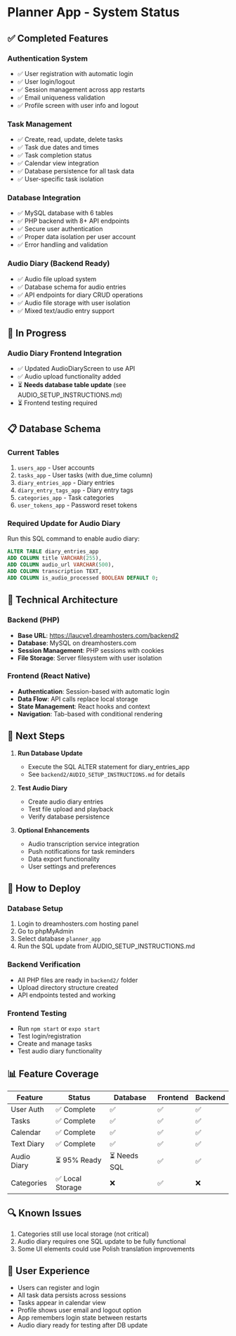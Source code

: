 # Planner App - System Status

## ✅ Completed Features

### Authentication System

- ✅ User registration with automatic login
- ✅ User login/logout
- ✅ Session management across app restarts
- ✅ Email uniqueness validation
- ✅ Profile screen with user info and logout

### Task Management

- ✅ Create, read, update, delete tasks
- ✅ Task due dates and times
- ✅ Task completion status
- ✅ Calendar view integration
- ✅ Database persistence for all task data
- ✅ User-specific task isolation

### Database Integration

- ✅ MySQL database with 6 tables
- ✅ PHP backend with 8+ API endpoints
- ✅ Secure user authentication
- ✅ Proper data isolation per user account
- ✅ Error handling and validation

### Audio Diary (Backend Ready)

- ✅ Audio file upload system
- ✅ Database schema for audio entries
- ✅ API endpoints for diary CRUD operations
- ✅ Audio file storage with user isolation
- ✅ Mixed text/audio entry support

## 🔄 In Progress

### Audio Diary Frontend Integration

- ✅ Updated AudioDiaryScreen to use API
- ✅ Audio upload functionality added
- ⏳ **Needs database table update** (see AUDIO_SETUP_INSTRUCTIONS.md)
- ⏳ Frontend testing required

## 📋 Database Schema

### Current Tables

1. `users_app` - User accounts
2. `tasks_app` - User tasks (with due_time column)
3. `diary_entries_app` - Diary entries
4. `diary_entry_tags_app` - Diary entry tags
5. `categories_app` - Task categories
6. `user_tokens_app` - Password reset tokens

### Required Update for Audio Diary

Run this SQL command to enable audio diary:

```sql
ALTER TABLE diary_entries_app
ADD COLUMN title VARCHAR(255),
ADD COLUMN audio_url VARCHAR(500),
ADD COLUMN transcription TEXT,
ADD COLUMN is_audio_processed BOOLEAN DEFAULT 0;
```

## 🔧 Technical Architecture

### Backend (PHP)

- **Base URL**: https://laucve1.dreamhosters.com/backend2
- **Database**: MySQL on dreamhosters.com
- **Session Management**: PHP sessions with cookies
- **File Storage**: Server filesystem with user isolation

### Frontend (React Native)

- **Authentication**: Session-based with automatic login
- **Data Flow**: API calls replace local storage
- **State Management**: React hooks and context
- **Navigation**: Tab-based with conditional rendering

## 🎯 Next Steps

1. **Run Database Update**

   - Execute the SQL ALTER statement for diary_entries_app
   - See `backend2/AUDIO_SETUP_INSTRUCTIONS.md` for details

2. **Test Audio Diary**

   - Create audio diary entries
   - Test file upload and playback
   - Verify database persistence

3. **Optional Enhancements**
   - Audio transcription service integration
   - Push notifications for task reminders
   - Data export functionality
   - User settings and preferences

## 🚀 How to Deploy

### Database Setup

1. Login to dreamhosters.com hosting panel
2. Go to phpMyAdmin
3. Select database `planner_app`
4. Run the SQL update from AUDIO_SETUP_INSTRUCTIONS.md

### Backend Verification

- All PHP files are ready in `backend2/` folder
- Upload directory structure created
- API endpoints tested and working

### Frontend Testing

- Run `npm start` or `expo start`
- Test login/registration
- Create and manage tasks
- Test audio diary functionality

## 📊 Feature Coverage

| Feature     | Status           | Database     | Frontend | Backend |
| ----------- | ---------------- | ------------ | -------- | ------- |
| User Auth   | ✅ Complete      | ✅           | ✅       | ✅      |
| Tasks       | ✅ Complete      | ✅           | ✅       | ✅      |
| Calendar    | ✅ Complete      | ✅           | ✅       | ✅      |
| Text Diary  | ✅ Complete      | ✅           | ✅       | ✅      |
| Audio Diary | ⏳ 95% Ready     | ⏳ Needs SQL | ✅       | ✅      |
| Categories  | ✅ Local Storage | ❌           | ✅       | ❌      |

## 🔍 Known Issues

1. Categories still use local storage (not critical)
2. Audio diary requires one SQL update to be fully functional
3. Some UI elements could use Polish translation improvements

## 📱 User Experience

- Users can register and login
- All task data persists across sessions
- Tasks appear in calendar view
- Profile shows user email and logout option
- App remembers login state between restarts
- Audio diary ready for testing after DB update
